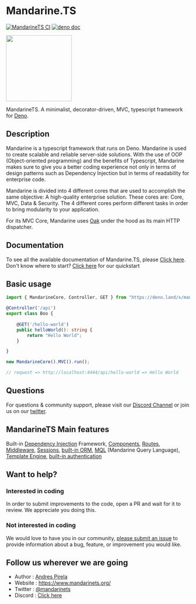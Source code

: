 # Mandarine.TS
[![MandarineTS CI](https://github.com/mandarineorg/mandarinets/workflows/ci/badge.svg)](https://github.com/mandarineorg/mandarinets)
[![deno doc](https://doc.deno.land/badge.svg)](https://doc.deno.land/https/raw.githubusercontent.com/mandarineorg/mandarinets/master/mod.ts)

<img src="https://www.mandarinets.org/assets/images/full-logo-simple.svg" width="180" height="180" />

MandarineTS. A minimalist, decorator-driven, MVC, typescript framework for [Deno](https://deno.land).

## Description
Mandarine is a typescript framework that runs on Deno. Mandarine is used to create scalable and reliable server-side solutions. With the use of OOP (Object-oriented programming) and the benefits of Typescript, Mandarine makes sure to give you a better coding experience not only in terms of design patterns such as Dependency Injection but in terms of readability for enterprise code.

Mandarine is divided into 4 different cores that are used to accomplish the same objective: A high-quality enterprise solution. These cores are: Core, MVC, Data & Security. The 4 different cores perform different tasks in order to bring modularity to your application.

For its MVC Core, Mandarine uses [Oak](https://github.com/oakserver/oak) under the hood as its main HTTP dispatcher.

## Documentation
To see all the available documentation of Mandarine.TS, please [Click here](https://www.mandarinets.org/docs/mandarine/introduction).  
Don't know where to start? [Click here](https://www.mandarinets.org/docs/master/mandarine/hello-world) for our quickstart

## Basic usage

```typescript
import { MandarineCore, Controller, GET } from "https://deno.land/x/mandarinets@v2.3.2/mod.ts"; 

@Controller('/api')
export class Boo {
     
    @GET('/hello-world')
    public helloWorld(): string {
        return "Hello World";
    }

}

new MandarineCore().MVC().run();

// request => http://localhost:4444/api/hello-world => Hello World
```

## Questions
For questions & community support, please visit our [Discord Channel](https://discord.gg/qs72byB) or join us on our [twitter](https://twitter.com/mandarinets).

## MandarineTS Main features
Built-in [Dependency Injection](https://www.mandarinets.org/docs/master/mandarine/dependency-injection) Framework, [Components](https://www.mandarinets.org/docs/master/mandarine/components), [Routes](https://www.mandarinets.org/docs/master/mandarine/routes), [Middleware](https://www.mandarinets.org/docs/master/mandarine/custom-middleware), [Sessions](https://www.mandarinets.org/docs/master/mandarine/session-middleware), [built-in ORM](https://www.mandarinets.org/docs/master/mandarine/data-repositories), [MQL](https://www.mandarinets.org/docs/master/mandarine/mandarine-query-language) (Mandarine Query Language), [Template Engine](https://www.mandarinets.org/docs/master/mandarine/template-engine), [built-in authentication](https://www.mandarinets.org/docs/mandarine/auth-introduction)

## Want to help?
### Interested in coding
In order to submit improvements to the code, open a PR and wait for it to review. We appreciate you doing this.
### Not interested in coding
We would love to have you in our community, [please submit an issue](https://github.com/mandarineorg/mandarinets/issues) to provide information about a bug, feature, or improvement you would like.

## Follow us wherever we are going
- Author : [Andres Pirela](https://twitter.com/andreestech)
- Website : https://www.mandarinets.org/
- Twitter : [@mandarinets](https://twitter.com/mandarinets)
- Discord : [Click here](https://discord.gg/qs72byB)


